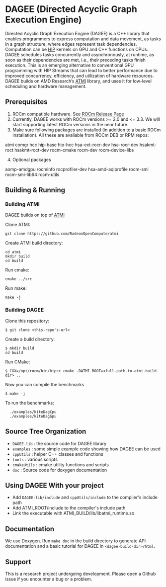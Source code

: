 # DAGEE (Directed Acyclic Graph Execution Engine)

Directed Acyclic Graph Execution Engine (DAGEE) is a C++ library that enables
programmers to express computation and data movement, as tasks in a graph
structure, where edges represent task dependencies. Computation can be
[HIP](https://github.com/ROCm-Developer-Tools/HIP) kernels
on GPU and C++ functions on CPUs. DAGEE schedules tasks concurrently and
asynchronously, at runtime, as soon as their dependencies are met, i.e., their
preceding tasks finish execution. This is an emerging alternative to conventional
GPU programming with HIP Streams that can lead to better performance due to
improved concurrency, efficiency, and utilization of hardware resources. DAGEE
builds on AMD Research’s [ATMI](https://github.com/RadeonOpenCompute/atmi) library, 
and uses it for low-level scheduling and hardware management.

## Prerequisites

1. ROCm compatible hardware. See [ROCm Release Page](https://github.com/RadeonOpenCompute/ROCm#Hardware-and-Software-Support)
2. Currently, DAGEE works with ROCm versions >= 2.0 and <= 3.3. We will start
   supporting latest ROCm versions in the near future.  
3. Make sure following packages are installed (in addition to a basic ROCm installation). All these are available from ROCm DEB or RPM repos:

  atmi
  comgr
  hcc
  hip-base
  hip-hcc
  hsa-ext-rocr-dev
  hsa-rocr-dev
  hsakmt-roct
  hsakmt-roct-dev
  rocm-cmake
  rocm-dev
  rocm-device-libs

4. Optional packages

  aomp-amdgpu
  rocminfo
  rocprofiler-dev
  hsa-amd-aqlprofile
  rocm-smi
  rocm-smi-lib64
  rocm-utils

## Building & Running

### Building ATMI
DAGEE builds on top of [ATMI](https://github.com/RadeonOpenCompute/atmi)

Clone ATMI:

```
git clone https://github.com/RadeonOpenCompute/atmi
```

Create ATMI build directory:

```
cd atmi
mkdir build
cd build

```

Run cmake:

```
cmake ../src
```

Run make:

```
make -j
```


### Building DAGEE

Clone this repository:

```
$ git clone <this-repo's-url>
```

Create a build directory:

```
$ mkdir build 
cd build
```

Run CMake: 

```
$ CXX=/opt/rocm/bin/hipcc cmake -DATMI_ROOT=<full-path-to-atmi-build-dir> ..
```

Now you can compile the benchmarks

```
$ make -j
```

To run the benchmarks: 

```
  ./examples/kiteDagCpu
  ./examples/kiteDagGpu
```

## Source Tree Organization
- `DAGEE-lib`   : the source code for DAGEE library
- `examples`    : some simple example code showing how DAGEE can be used
- `cppUtils`    : helper C++ classes and functions
- `tools`       : various scripts 
- `cmakeUtils`  : cmake utility functions and scripts 
- `doc`         : Source code for doxygen documentation

## Using DAGEE With your project

- Add `DAGEE-lib/include` and `cppUtils/include` to the compiler's include path
- Add ATMI_ROOT/include to the compiler's include path
- Link the executable with ATMI_BUILD/lib/libatmi_runtime.so


## Documentation
We use Doxygen. Run `make doc` in the build directory to generate API documentation and a basic tutorial for DAGEE in `<dagee-build-dir>/html`. 

## Support
This is a research project undergoing development. Please open a Github issue if
you encounter a bug or a problem. 
